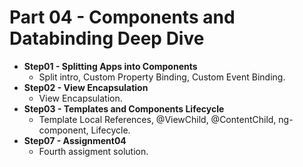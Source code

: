 # Part 04 - Components and Databinding Deep Dive

- **Step01 - Splitting Apps into Components**
  - Split intro, Custom Property Binding, Custom Event Binding.
- **Step02 - View Encapsulation**
  - View Encapsulation.
- **Step03 - Templates and Components Lifecycle**  
  - Template Local References, @ViewChild, @ContentChild, ng-component, Lifecycle.
- **Step07 - Assignment04**
  - Fourth assigment solution.


